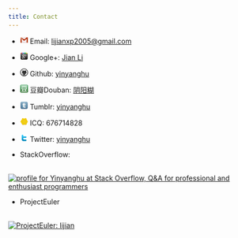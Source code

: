 ```yaml
---
title: Contact
---
```


* <img src="/images/gmail.png" width=16 height=16 alt="Gmail" /> Email: [lijianxp2005@gmail.com](mailto:lijianxp2005@gmail.com)

* <img src="/images/googleplus.png" width=16 height=16 alt="Google Plus" /> Google+: [Jian Li](https://plus.google.com/108823004169597101984)

* <img src="/images/github.png" width=16 height=16 alt="Github" /> Github: [yinyanghu](https://github.com/yinyanghu)

* <img src="/images/douban.png" width=16 height=16 alt="Douban" /> 豆瓣Douban: [阴阳糊](http://www.douban.com/people/lijian_coral)

* <img src="/images/tumblr.png" width=16 height=16 alt="Tumblr" /> Tumblr: [yinyanghu](http://yinyanghu.tumblr.com)

* <img src="/images/icq.png" width=16 height=16 alt="ICQ" /> ICQ: 676714828

* <img src="/images/twitter.png" width=16 height=16 alt="Twitter" /> Twitter: [yinyanghu](https://twitter.com/yinyanghu)

* StackOverflow:
<br>
<a href="http://stackoverflow.com/users/1433231/yinyanghu"><img src="http://stackoverflow.com/users/flair/1433231.png" width="208" height="58" alt="profile for Yinyanghu at Stack Overflow, Q&amp;A for professional and enthusiast programmers" title="profile for Yinyanghu at Stack Overflow, Q&amp;A for professional and enthusiast programmers" /></a>

* ProjectEuler
<br>
<a href="http://projecteuler.net/progress=lijian"><img src="http://projecteuler.net/profile/lijian.png" alt="ProjectEuler: lijian" /></a>
